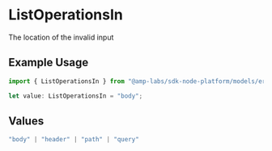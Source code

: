 # ListOperationsIn

The location of the invalid input

## Example Usage

```typescript
import { ListOperationsIn } from "@amp-labs/sdk-node-platform/models/errors";

let value: ListOperationsIn = "body";
```

## Values

```typescript
"body" | "header" | "path" | "query"
```